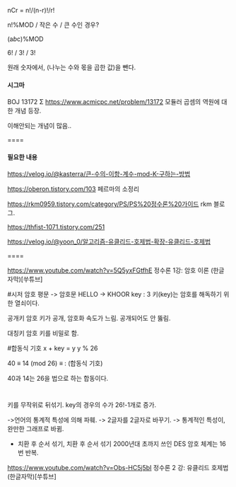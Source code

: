 nCr = n!/(n-r)!/r!

n!%MOD /
작은 수 / 큰 수인 경우?

(a*b*c)%MOD

6! / 3! / 3!

원래 숫자에서, (나누는 수와 몫을 곱한 값)을 뺀다.

#### 시그마
BOJ 13172 Σ
https://www.acmicpc.net/problem/13172
모듈러 곱셈의 역원에 대한 개념 등장.

이해안되는 개념이 많음..

====

#### 필요한 내용
https://velog.io/@kasterra/큰-수의-이항-계수-mod-K-구하는-방법

https://oberon.tistory.com/103
페르마의 소정리

https://rkm0959.tistory.com/category/PS/PS%20정수론%20가이드
rkm 블로그.


https://thfist-1071.tistory.com/251

https://velog.io/@yoon_0/알고리즘-유클리드-호제법-확장-유클리드-호제법

====

https://www.youtube.com/watch?v=5Q5yxFGtfhE
정수론 1강: 암호 이론 (한글 자막)[쑤튜브]

#시저 암호
평문 -> 암호문
HELLO -> KHOOR
key : 3
키(key)는 암호를 해독하기 위한 열쇠이다.

공개키 암호
키가 공개, 암호화 속도가 느림. 공개되어도 안 뚫림.

대칭키 암호
키를 비밀로 함.

#합동식 기호
x + key = y 
y % 26

40 ≡ 14 (mod 26)
≡ : (합동식 기호)

40과 14는 26을 법으로 하는 합동이다.


#
키를 무작위로 뒤섞기.
key의 경우의 수가 26!-1개로 증가.

->언어의 통계적 특성에 의해 파훼.
	-> 2글자를 2글자로 바꾸기.
	-> 통계적인 특성이, 완만한 그래프로 바뀜.

- 치환 후 순서 섞기, 치환 후 순서 섞기
2000년대 초까지 쓰인 DES 암호 체계는 16번 반복.

https://www.youtube.com/watch?v=Obs-HC5j5bI
정수론 2 강: 유클리드 호제법 (한글자막)[쑤튜브]


